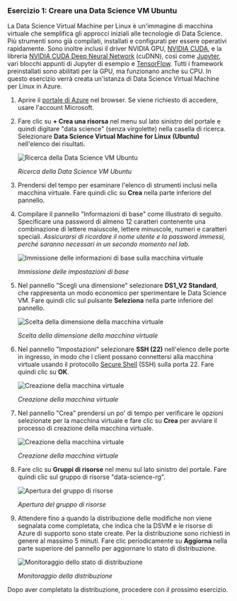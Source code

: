 ### <a name="exercise-1-create-an-ubuntu-data-science-vm"></a>Esercizio 1: Creare una Data Science VM Ubuntu

La Data Science Virtual Machine per Linux è un'immagine di macchina virtuale che semplifica gli approcci iniziali alle tecnologie di Data Science. Più strumenti sono già compilati, installati e configurati per essere operativi rapidamente. Sono inoltre inclusi il driver NVIDIA GPU, [NVIDIA CUDA](https://developer.nvidia.com/cuda-downloads), e la libreria [NVIDIA CUDA Deep Neural Network](https://developer.nvidia.com/cudnn) (cuDNN), così come [Jupyter](http://jupyter.org/), vari blocchi appunti di Jupyter di esempio e [TensorFlow](https://www.tensorflow.org/). Tutti i framework preinstallati sono abilitati per la GPU, ma funzionano anche su CPU. In questo esercizio verrà creata un'istanza di Data Science Virtual Machine per Linux in Azure.

1. Aprire il [portale di Azure](https://portal.azure.com) nel browser. Se viene richiesto di accedere, usare l'account Microsoft.

1. Fare clic su **+ Crea una risorsa** nel menu sul lato sinistro del portale e quindi digitare "data science" (senza virgolette) nella casella di ricerca. Selezionare **Data Science Virtual Machine for Linux (Ubuntu)** nell'elenco dei risultati.

    ![Ricerca della Data Science VM Ubuntu](../images/new-data-science-vm.png)

    _Ricerca della Data Science VM Ubuntu_

1. Prendersi del tempo per esaminare l'elenco di strumenti inclusi nella macchina virtuale. Fare quindi clic su **Crea** nella parte inferiore del pannello.

1. Compilare il pannello "Informazioni di base" come illustrato di seguito. Specificare una password di almeno 12 caratteri contenente una combinazione di lettere maiuscole, lettere minuscole, numeri e caratteri speciali. *Assicurarsi di ricordare il nome utente e la password immessi, perché saranno necessari in un secondo momento nel lab.*

    ![Immissione delle informazioni di base sulla macchina virtuale](../images/create-data-science-vm-1.png)

    _Immissione delle impostazioni di base_

1. Nel pannello "Scegli una dimensione" selezionare **DS1_V2 Standard**, che rappresenta un modo economico per sperimentare le Data Science VM. Fare quindi clic sul pulsante **Seleziona** nella parte inferiore del pannello.

    ![Scelta della dimensione della macchina virtuale](../images/create-data-science-vm-2.png)

    _Scelta della dimensione della macchina virtuale_

1. Nel pannello "Impostazioni" selezionare **SSH (22)** nell'elenco delle porte in ingresso, in modo che i client possano connettersi alla macchina virtuale usando il protocollo [Secure Shell](https://en.wikipedia.org/wiki/Secure_Shell) (SSH) sulla porta 22. Fare quindi clic su **OK**.

    ![Creazione della macchina virtuale](../images/create-data-science-vm-3.png)

    _Creazione della macchina virtuale_

1. Nel pannello "Crea" prendersi un po' di tempo per verificare le opzioni selezionate per la macchina virtuale e fare clic su **Crea** per avviare il processo di creazione della macchina virtuale.

    ![Creazione della macchina virtuale](../images/create-data-science-vm-4.png)

    _Creazione della macchina virtuale_

1. Fare clic su **Gruppi di risorse** nel menu sul lato sinistro del portale. Fare quindi clic sul gruppo di risorse "data-science-rg".

    ![Apertura del gruppo di risorse](../images/open-resource-group.png)

    _Apertura del gruppo di risorse_

1. Attendere fino a quando la distribuzione delle modifiche non viene segnalata come completata, che indica che la DSVM e le risorse di Azure di supporto sono state create. Per la distribuzione sono richiesti in genere al massimo 5 minuti. Fare clic periodicamente su **Aggiorna** nella parte superiore del pannello per aggiornare lo stato di distribuzione.

    ![Monitoraggio dello stato di distribuzione](../images/deployment-succeeded.png)

    _Monitoraggio della distribuzione_

Dopo aver completato la distribuzione, procedere con il prossimo esercizio.